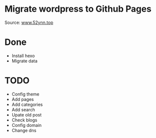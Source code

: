 # Migrate wordpress to Github Pages 
Source: www.52ynn.top
# Done
- Install hexo
- Migrate data

# TODO

- Config theme
- Add pages 
- Add categories
- Add search
- Upate old post
- Check blogs
- Config domain
- Change dns

